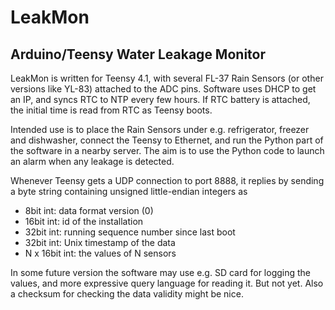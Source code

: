 # LeakMon

## Arduino/Teensy Water Leakage Monitor


LeakMon is written for Teensy 4.1, with several FL-37 Rain Sensors (or
other versions like YL-83) attached to the ADC pins.  Software uses
DHCP to get an IP, and syncs RTC to NTP every few hours.  If RTC
battery is attached, the initial time is read from RTC as Teensy
boots.

Intended use is to place the Rain Sensors under e.g. refrigerator,
freezer and dishwasher, connect the Teensy to Ethernet, and run the
Python part of the software in a nearby server.  The aim is to use the
Python code to launch an alarm when any leakage is detected.

Whenever Teensy gets a UDP connection to port 8888, it replies by
sending a byte string containing unsigned little-endian integers as
 - 8bit int: data format version (0)
 - 16bit int: id of the installation
 - 32bit int: running sequence number since last boot
 - 32bit int: Unix timestamp of the data
 - N x 16bit int: the values of N sensors

In some future version the software may use e.g. SD card for logging
the values, and more expressive query language for reading it.  But
not yet.  Also a checksum for checking the data validity might be
nice.
